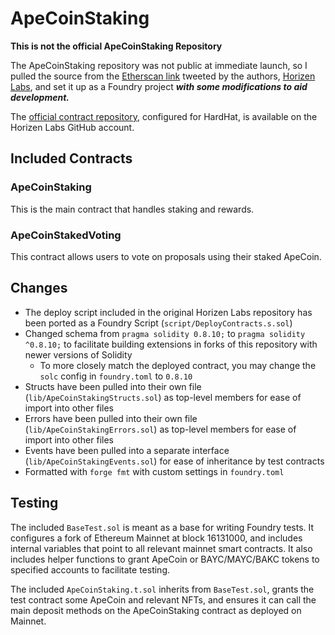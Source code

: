 # ApeCoinStaking

**This is not the official ApeCoinStaking Repository**


The ApeCoinStaking repository was not public at immediate launch, so I pulled the source from the [Etherscan link](https://etherscan.io/address/0x5954aB967Bc958940b7EB73ee84797Dc8a2AFbb9) tweeted by the authors, [Horizen Labs](https://horizenlabs.io/), and set it up as a Foundry project ***with some modifications to aid development.***

The [official contract repository](https://github.com/HorizenLabs/ape-staking-public), configured for HardHat, is available on the Horizen Labs GitHub account.


## Included Contracts
### ApeCoinStaking
This is the main contract that handles staking and rewards.

### ApeCoinStakedVoting
This contract allows users to vote on proposals using their staked ApeCoin.
## Changes

- The deploy script included in the original Horizen Labs repository has been ported as a Foundry Script (`script/DeployContracts.s.sol`)
- Changed schema from `pragma solidity 0.8.10;` to `pragma solidity ^0.8.10;` to facilitate building extensions in forks of this repository with newer versions of Solidity
  - To more closely match the deployed contract, you may change the `solc` config in `foundry.toml` to `0.8.10`
- Structs have been pulled into their own file (`lib/ApeCoinStakingStructs.sol`) as top-level members for ease of import into other files
- Errors have been pulled into their own file (`lib/ApeCoinStakingErrors.sol`) as top-level members for ease of import into  other files
- Events have been pulled into a separate interface (`lib/ApeCoinStakingEvents.sol`) for ease of inheritance by test contracts
- Formatted with `forge fmt` with custom settings in `foundry.toml`

## Testing

The included `BaseTest.sol` is meant as a base for writing Foundry tests. It configures a fork of Ethereum Mainnet at block 16131000, and includes internal variables that point to all relevant mainnet smart contracts. It also includes helper functions to grant ApeCoin or BAYC/MAYC/BAKC tokens to specified accounts to facilitate testing.

The included `ApeCoinStaking.t.sol` inherits from `BaseTest.sol`, grants the test contract some ApeCoin and relevant NFTs, and ensures it can call the main deposit methods on the ApeCoinStaking contract as deployed on Mainnet.
